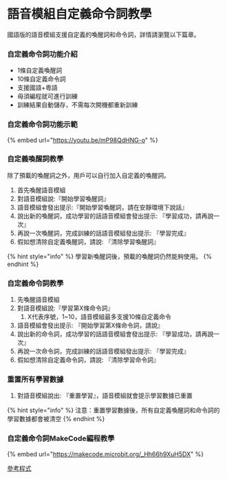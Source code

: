 # 語音模組自定義命令詞教學

國語版的語音模組支援自定義的喚醒詞和命令詞，詳情請瀏覽以下篇章。

### 自定義命令詞功能介紹

* 1條自定義喚醒詞
* 10條自定義命令詞
* 支援國語+粵語
* 毋須編程就可進行訓練
* 訓練結果自動儲存，不需每次開機都重新訓練

### 自定義命令詞功能示範

{% embed url="https://youtu.be/mP98QdHNG-o" %}

### 自定義喚醒詞教學

除了預載的喚醒詞之外，用戶可以自行加入自定義的喚醒詞。

1. 首先喚醒語音模組
2. 對語音模組說:『開始學習喚醒詞』
3. 語音模組會發出提示:『開始學習喚醒詞，請在安靜環境下說話』
4. 說出新的喚醒詞，成功學習的話語音模組會發出提示: 『學習成功，請再說一次』
5. 再說一次喚醒詞，完成訓練的話語音模組發出提示: 『學習完成』
6. 假如想清除自定義喚醒詞，請說: 『清除學習喚醒詞』

{% hint style="info" %}
學習新喚醒詞後，預載的喚醒詞仍然能夠使用。
{% endhint %}

### 自定義命令詞教學

1. 先喚醒語音模組
2. 對語音模組說:『學習第X條命令詞』
   1. X代表序號，1\~10，語音模組最多支援10條自定義命令
3. 語音模組會發出提示: 『開始學習第X條命令詞，請說』
4. 說出新的命令詞，成功學習的話語音模組會發出提示: 『學習成功，請再說一次』
5. 再說一次命令詞，完成訓練的話語音模組發出提示: 『學習完成』
6. 假如想清除自定義命令詞，請說: 『清除學習命令詞』

### 重置所有學習數據

1. 對語音模組說出: 『重置學習』，語音模組就會提示學習數據已重置

{% hint style="info" %}
注意：重置學習數據後，所有自定義喚醒詞和命令詞的學習數據都會被清空
{% endhint %}

### 自定義命令詞MakeCode編程教學

{% embed url="https://makecode.microbit.org/_Hh66h9XuH5DX" %}

[參考程式](https://makecode.microbit.org/\_Hh66h9XuH5DX)
